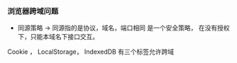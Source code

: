 ### 浏览器跨域问题

- 同源策略  -> 同源指的是协议，域名，端口相同
  是一个安全策略，
  在没有授权下，只能本域名下接口交互。

Cookie ， LocalStorage， IndexedDB
有三个标签允许跨域
<img src="">  <link href=""> <script src="">

- JSONP

<!-- 利用<script>标签没有跨域限制的漏洞，网页可以得到从其他老远动态产生的JSON数据。-->
JOSNP和AJAX相同，都是客户端向服务器发送数据，服务端请求数据。AJAX是同源的，JSONP是非同源的，即跨域请求。

优点：JSONP可以解决浏览器的跨域问题，
缺点：只支持GET方法，不安全。

